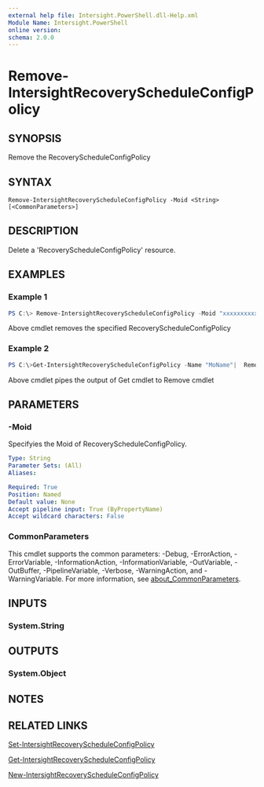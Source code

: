 ```yaml
---
external help file: Intersight.PowerShell.dll-Help.xml
Module Name: Intersight.PowerShell
online version:
schema: 2.0.0
---
```


# Remove-IntersightRecoveryScheduleConfigPolicy

## SYNOPSIS
Remove the RecoveryScheduleConfigPolicy

## SYNTAX

```
Remove-IntersightRecoveryScheduleConfigPolicy -Moid <String> [<CommonParameters>]
```

## DESCRIPTION
Delete a &apos;RecoveryScheduleConfigPolicy&apos; resource.

## EXAMPLES

### Example 1
```powershell
PS C:\> Remove-IntersightRecoveryScheduleConfigPolicy -Moid "xxxxxxxxxxxxxxxxxxxxxxxxxxx"
```
Above cmdlet removes the specified RecoveryScheduleConfigPolicy 

### Example 2
```powershell
PS C:\>Get-IntersightRecoveryScheduleConfigPolicy -Name "MoName"|  Remove-IntersightRecoveryScheduleConfigPolicy
```
Above cmdlet pipes the output of Get cmdlet to Remove cmdlet

## PARAMETERS

### -Moid
Specifyies the Moid of RecoveryScheduleConfigPolicy.

```yaml
Type: String
Parameter Sets: (All)
Aliases:

Required: True
Position: Named
Default value: None
Accept pipeline input: True (ByPropertyName)
Accept wildcard characters: False
```

### CommonParameters
This cmdlet supports the common parameters: -Debug, -ErrorAction, -ErrorVariable, -InformationAction, -InformationVariable, -OutVariable, -OutBuffer, -PipelineVariable, -Verbose, -WarningAction, and -WarningVariable. For more information, see [about_CommonParameters](http://go.microsoft.com/fwlink/?LinkID=113216).

## INPUTS

### System.String

## OUTPUTS

### System.Object
## NOTES

## RELATED LINKS

[Set-IntersightRecoveryScheduleConfigPolicy](./Set-IntersightRecoveryScheduleConfigPolicy.md)

[Get-IntersightRecoveryScheduleConfigPolicy](./Get-IntersightRecoveryScheduleConfigPolicy.md)

[New-IntersightRecoveryScheduleConfigPolicy](./New-IntersightRecoveryScheduleConfigPolicy.md)

